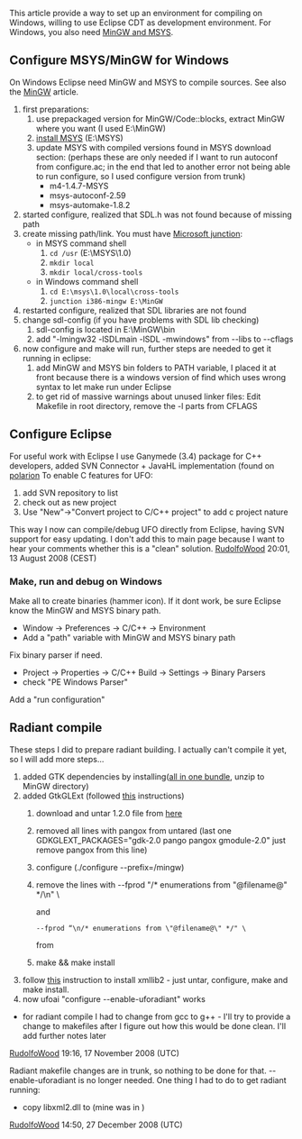 This article provide a way to set up an environment for compiling on
Windows, willing to use Eclipse CDT as development environment. For
Windows, you also need [MinGW and MSYS](MinGW "wikilink").

## Configure MSYS/MinGW for Windows

On Windows Eclipse need MinGW and MSYS to compile sources. See also the
[MinGW](MinGW "wikilink") article.

1.  first preparations:
    1.  use prepackaged version for MinGW/Code::blocks, extract MinGW
        where you want (I used E:\MinGW)
    2.  [install MSYS](http://www.mingw.org/wiki/MSYS) (E:\MSYS)
    3.  update MSYS with compiled versions found in MSYS download
        section: (perhaps these are only needed if I want to run
        autoconf from configure.ac; in the end that led to another error
        not being able to run configure, so I used configure version
        from trunk)
        - m4-1.4.7-MSYS
        - msys-autoconf-2.59
        - msys-automake-1.8.2
2.  started configure, realized that SDL.h was not found because of
    missing path
3.  create missing path/link. You must have [Microsoft
    junction](http://technet.microsoft.com/en-us/sysinternals/bb896768.aspx):
    - in MSYS command shell
      1.  `cd /usr` (E:\MSYS\1.0)
      2.  `mkdir local`
      3.  `mkdir local/cross-tools`
    - in Windows command shell
      1.  `cd E:\msys\1.0\local\cross-tools`
      2.  `junction i386-mingw E:\MinGW`
4.  restarted configure, realized that SDL libraries are not found
5.  change sdl-config (if you have problems with SDL lib checking)
    1.  sdl-config is located in E:\MinGW\bin
    2.  add "-lmingw32 -lSDLmain -lSDL -mwindows" from --libs to
        --cflags
6.  now configure and make will run, further steps are needed to get it
    running in eclipse:
    1.  add MinGW and MSYS bin folders to PATH variable, I placed it at
        front because there is a windows version of find which uses
        wrong syntax to let make run under Eclipse
    2.  to get rid of massive warnings about unused linker files: Edit
        Makefile in root directory, remove the -l parts from CFLAGS

## Configure Eclipse

For useful work with Eclipse I use Ganymede (3.4) package for C++
developers, added SVN Connector + JavaHL implementation (found on
[polarion](http://www.polarion.com/products/svn/subversive.php?src=eclipseproject)
To enable C features for UFO:

1.  add SVN repository to list
2.  check out as new project
3.  Use "New"-\>"Convert project to C/C++ project" to add c project
    nature

This way I now can compile/debug UFO directly from Eclipse, having SVN
support for easy updating. I don't add this to main page because I want
to hear your comments whether this is a "clean" solution.
[RudolfoWood](User:RudolfoWood "wikilink") 20:01, 13 August 2008 (CEST)

### Make, run and debug on Windows

Make all to create binaries (hammer icon). If it dont work, be sure
Eclipse know the MinGW and MSYS binary path.

- Window -\> Preferences -\> C/C++ -\> Environment
- Add a "path" variable with MinGW and MSYS binary path

Fix binary parser if need.

- Project -\> Properties -\> C/C++ Build -\> Settings -\> Binary Parsers
- check "PE Windows Parser"

Add a "run configuration"

## Radiant compile

These steps I did to prepare radiant building. I actually can't compile
it yet, so I will add more steps...

1.  added GTK dependencies by installing([all in one
    bundle](http://ftp.gnome.org/pub/gnome/binaries/win32/gtk+/2.14/gtk+-bundle_2.14.4-20081108_win32.zip),
    unzip to MinGW directory)
2.  added GtkGLExt (followed
    [this](http://gcam.js.cx/index.php/MinGW_MSys_GTK_Configuration_Guide#Install_GtkGLExt)
    instructions)
    1.  download and untar 1.2.0 file from
        [here](https://sourceforge.net/project/showfiles.php?group_id=54333&package_id=48997)
    2.  removed all lines with pangox from untared (last one
        GDKGLEXT_PACKAGES="gdk-2.0 pango pangox gmodule-2.0" just remove
        pangox from this line)
    3.  configure (./configure --prefix=/mingw)
    4.  remove the lines with
            --fprod "/* enumerations from \"@filename@\" */\n" \

        and

            --fprod “\n/* enumerations from \"@filename@\" */" \

        from
    5.  make && make install
3.  follow
    [this](http://wiki.gnustep.org/index.php/Installation_on_Windows#Install_XML_support)
    instruction to install xmllib2 - just untar, configure, make and
    make install.
4.  now ufoai "configure --enable-uforadiant" works

- for radiant compile I had to change from gcc to g++ - I'll try to
  provide a change to makefiles after I figure out how this would be
  done clean. I'll add further notes later

[RudolfoWood](User:RudolfoWood "wikilink") 19:16, 17 November 2008 (UTC)

Radiant makefile changes are in trunk, so nothing to be done for that.
--enable-uforadiant is no longer needed. One thing I had to do to get
radiant running:

- copy libxml2.dll to (mine was in )

[RudolfoWood](User:RudolfoWood "wikilink") 14:50, 27 December 2008 (UTC)